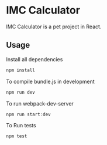 IMC Calculator
==============

IMC Calculator is a pet project in React.

Usage
-----

Install all dependencies

```js
npm install
```

To compile bundle.js in development

```js
npm run dev
```

To run webpack-dev-server

```js
npm run start:dev
```

To Run tests

```js
npm test
```

